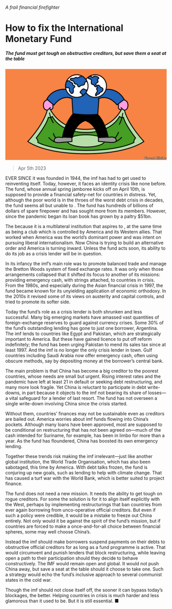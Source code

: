 ###### A frail financial firefighter

# How to fix the International Monetary Fund 

##### The fund must get tough on obstructive creditors, but save them a seat at the table 

![image](images/20230408_LDD004.jpg) 

> Apr 5th 2023 

EVER SINCE it was founded in 1944, the imf has had to get used to reinventing itself. Today, however, it faces an identity crisis like none before. The fund, whose annual spring jamboree kicks off on April 10th, is supposed to provide a financial safety-net for countries in distress. Yet, although the poor world is in the throes of the worst debt crisis in decades, the fund seems all but unable to . The fund has hundreds of billions of dollars of spare firepower and has sought more from its members. However, since the pandemic began its loan book has grown by a paltry $51bn.

The  because it is a multilateral institution that aspires to , at the same time as being a club which is controlled by America and its Western allies. That worked when America was the world’s dominant power and was intent on pursuing liberal internationalism. Now China is trying to build an alternative order and America is turning inward. Unless the fund acts soon, its ability to do its job as a crisis lender will be in question.

In its infancy the imf’s main role was to promote balanced trade and manage the Bretton Woods system of fixed exchange rates. It was only when those arrangements collapsed that it shifted its focus to another of its missions: providing emergency cash, with strings attached, to countries in crisis. From the 1980s, and especially during the Asian financial crisis in 1997, the fund became known for its unyielding application of economic orthodoxy. In the 2010s it revised some of its views on austerity and capital controls, and tried to promote its softer side. 

Today the fund’s role as a crisis lender is both shrunken and less successful. Many big emerging markets have amassed vast quantities of foreign-exchange reserves to guard against currency crises. Some 30% of the fund’s outstanding lending has gone to just one borrower, Argentina. The imf lends to countries like Egypt and Pakistan, which are strategically important to America. But these have gained licence to put off reform indefinitely; the fund has been urging Pakistan to mend its sales tax since at least 1997. And the imf is no longer the only crisis lender in town. Gulf countries including Saudi Arabia now offer emergency cash, often using obscure methods, say by depositing money at the borrower’s central bank.

The main problem is that China has become a big creditor to the poorest countries, whose needs are small but urgent. Rising interest rates and the pandemic have left at least 21 in default or seeking debt restructuring, and many more look fragile. Yet China is reluctant to participate in debt write-downs, in part because it objects to the imf not bearing its share of losses—a vital safeguard for a lender of last resort. The fund has not overseen a single write-down involving China since the crisis started. 

Without them, countries’ finances may not be sustainable even as creditors are bailed out. America worries about imf funds flowing into China’s pockets. Although many loans have been approved, most are supposed to be conditional on restructuring that has not been agreed on—much of the cash intended for Suriname, for example, has been in limbo for more than a year. As the fund has floundered, China has boosted its own emergency lending. 

Together these trends risk making the imf irrelevant—just like another global institution, the World Trade Organisation, which has also been sabotaged, this time by America. With debt talks frozen, the fund is conjuring up new goals, such as lending to help with climate change. That has caused a turf war with the World Bank, which is better suited to project finance. 

The fund does not need a new mission. It needs the ability to get tough on rogue creditors. For some the solution is for it to align itself explicitly with the West, perhaps by implementing restructurings that ban countries from ever again borrowing from unco-operative official creditors. But even if such a policy were credible, it would be a mistake to freeze out China entirely. Not only would it be against the spirit of the fund’s mission, but if countries are forced to make a once-and-for-all choice between financial spheres, some may well choose China’s.

Instead the imf should make borrowers suspend payments on their debts to obstructive official creditors for as long as a fund programme is active. That would circumvent and punish lenders that block restructuring, while leaving open a path to their participation should they decide to behave constructively. The IMF would remain open and global. It would not push China away, but save a seat at the table should it choose to take one. Such a strategy would echo the fund’s inclusive approach to several communist states in the cold war.

Though the imf should not close itself off, the sooner it can bypass today’s blockages, the better. Helping countries in crisis is much harder and less glamorous than it used to be. But it is still essential. ■


